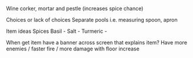 Wine corker, mortar and pestle (increases spice chance)

Choices or lack of choices
Separate pools
  i.e. measuring spoon, apron

Item ideas
Spices
  Basil -
  Salt -
  Turmeric -

When get item have a banner across screen that explains item?
Have more enemies / faster fire / more damage with floor increase

